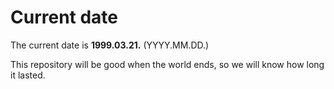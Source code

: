 # Current date

The current date is **1999.03.21.** (YYYY.MM.DD.)

This repository will be good when the world ends, so we will know how long it lasted.